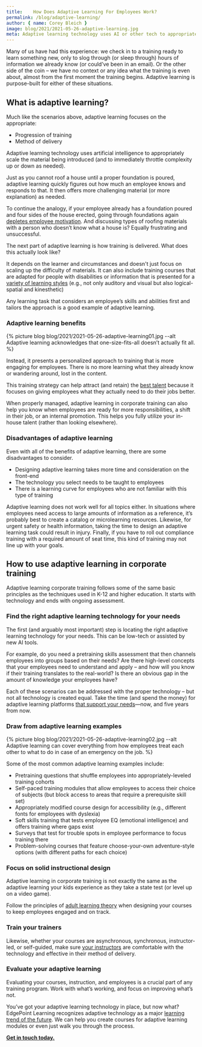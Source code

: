 ```yaml
---
title:    How Does Adaptive Learning For Employees Work?
permalink: /blog/adaptive-learning/
author: { name: Corey Bleich }
image: blog/2021/2021-05-26-adaptive-learning.jpg
meta: Adaptive learning technology uses AI or other tech to appropriately scale training materials and complexity for your employees. Here’s how.
---
```


Many of us have had this experience: we check in to a training ready to learn something new, only to slog through (or sleep through) hours of information we already know (or could’ve been in an email). Or the other side of the coin – we have no context or any idea what the training is even about, almost from the first moment the training begins. Adaptive learning is purpose-built for either of these situations.

## What is adaptive learning?

Much like the scenarios above, adaptive learning focuses on the appropriate:

* Progression of training
* Method of delivery

Adaptive learning technology uses artificial intelligence to appropriately scale the material being introduced (and to immediately throttle complexity up or down as needed).

Just as you cannot roof a house until a proper foundation is poured, adaptive learning quickly figures out how much an employee knows and responds to that. It then offers more challenging material (or more explanation) as needed.

To continue the analogy, if your employee already has a foundation poured and four sides of the house erected, going through foundations again [depletes employee motivation](/blog/how-to-motivate-employees/). And discussing types of roofing materials with a person who doesn’t know what a house is? Equally frustrating and unsuccessful.

The next part of adaptive learning is how training is delivered. What does this actually look like?

It depends on the learner and circumstances and doesn't just focus on scaling up the difficulty of materials. It can also include training courses that are adapted for people with disabilities or information that is presented for a [variety of learning styles](/blog/adult-learning-theory/) (e.g., not only auditory and visual but also logical-spatial and kinesthetic)

Any learning task that considers an employee’s skills and abilities first and tailors the approach is a good example of adaptive learning.

### Adaptive learning benefits


{% picture blog blog/2021/2021-05-26-adaptive-learning01.jpg --alt Adaptive learning acknowledges that one-size-fits-all doesn’t actually fit all. %}



Instead, it presents a personalized approach to training that is more engaging for employees. There is no more learning what they already know or wandering around, lost in the content.

This training strategy can help attract (and retain) the [best talent](/blog/talent-development-strategies/) because it focuses on giving employees what they actually need to do their jobs better.

When properly managed, adaptive learning in corporate training can also help you know when employees are ready for more responsibilities, a shift in their job, or an internal promotion. This helps you fully utilize your in-house talent (rather than looking elsewhere).

### Disadvantages of adaptive learning

Even with all of the benefits of adaptive learning, there are some disadvantages to consider.

* Designing adaptive learning takes more time and consideration on the front-end
* The technology you select needs to be taught to employees
* There is a learning curve for employees who are not familiar with this type of training

Adaptive learning does not work well for all topics either. In situations where employees need access to large amounts of information as a reference, it’s probably best to create a catalog or microlearning resources. Likewise, for urgent safety or health information, taking the time to design an adaptive learning task could result in injury. Finally, if you have to roll out compliance training with a required amount of seat time, this kind of training may not line up with your goals. 

## How to use adaptive learning in corporate training

Adaptive learning corporate training follows some of the same basic principles as the techniques used in K-12 and higher education. It starts with technology and ends with ongoing assessment.

### Find the right adaptive learning technology for your needs

The first (and arguably most important) step is locating the right adaptive learning technology for your needs. This can be low-tech or assisted by new AI tools.

For example, do you need a pretraining skills assessment that then channels employees into groups based on their needs? Are there high-level concepts that your employees need to understand and apply – and how will you know if their training translates to the real-world? Is there an obvious gap in the amount of knowledge your employees have?

Each of these scenarios can be addressed with the proper technology – but not all technology is created equal. Take the time (and spend the money) for adaptive learning platforms [that support your needs](https://coursemethod.com/adaptive-learning-examples.html)—now, and five years from now.

### Draw from adaptive learning examples


{% picture blog blog/2021/2021-05-26-adaptive-learning02.jpg --alt Adaptive learning can cover everything from how employees treat each other to what to do in case of an emergency on the job. %}



Some of the most common adaptive learning examples include:

* Pretraining questions that shuffle employees into appropriately-leveled training cohorts
* Self-paced training modules that allow employees to access their choice of subjects (but block access to areas that require a prerequisite skill set)
* Appropriately modified course design for accessibility (e.g., different fonts for employees with dyslexia)
* Soft skills training that tests employee EQ (emotional intelligence) and offers training where gaps exist
* Surveys that test for trouble spots in employee performance to focus training there
* Problem-solving courses that feature choose-your-own adventure-style options (with different paths for each choice)

### Focus on solid instructional design

Adaptive learning in corporate training is not exactly the same as the adaptive learning your kids experience as they take a state test (or level up on a video game).

Follow the principles of [adult learning theory](/blog/adult-learning-theory/) when designing your courses to keep employees engaged and on track.

### Train your trainers

Likewise, whether your courses are asynchronous, synchronous, instructor-led, or self-guided, make sure [your instructors](/blog/virtual-training-tips-for-trainers/) are comfortable with the technology and effective in their method of delivery.

### Evaluate your adaptive learning

Evaluating your courses, instruction, and employees is a crucial part of any training program. Work with what’s working, and focus on improving what’s not.

You’ve got your adaptive learning technology in place, but now what? EdgePoint Learning recognizes adaptive technology as a major [learning trend of the future](/blog/elearning-trends-2021/). We can help you create courses for adaptive learning modules or even just walk you through the process.

**[Get in touch today.](/contact/)**
